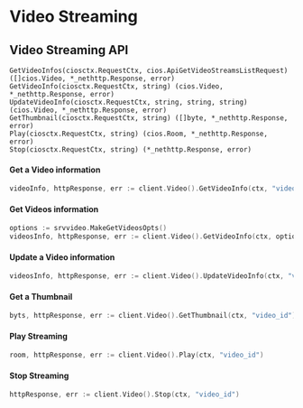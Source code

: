 # Video Streaming

## Video Streaming API

```
GetVideoInfos(ciosctx.RequestCtx, cios.ApiGetVideoStreamsListRequest) ([]cios.Video, *_nethttp.Response, error)
GetVideoInfo(ciosctx.RequestCtx, string) (cios.Video, *_nethttp.Response, error)
UpdateVideoInfo(ciosctx.RequestCtx, string, string, string) (cios.Video, *_nethttp.Response, error)
GetThumbnail(ciosctx.RequestCtx, string) ([]byte, *_nethttp.Response, error)
Play(ciosctx.RequestCtx, string) (cios.Room, *_nethttp.Response, error)
Stop(ciosctx.RequestCtx, string) (*_nethttp.Response, error)
```

#### Get a Video information

```go
videoInfo, httpResponse, err := client.Video().GetVideoInfo(ctx, "video_id")
```

#### Get Videos information

```go
options := srvvideo.MakeGetVideosOpts()
videosInfo, httpResponse, err := client.Video().GetVideoInfo(ctx, options())
```

#### Update a Video information

```go
videosInfo, httpResponse, err := client.Video().UpdateVideoInfo(ctx, "video_id", "name", "description")
```

#### Get a Thumbnail

```go
byts, httpResponse, err := client.Video().GetThumbnail(ctx, "video_id")
```

#### Play Streaming

```go
room, httpResponse, err := client.Video().Play(ctx, "video_id")
```

#### Stop Streaming

```go
httpResponse, err := client.Video().Stop(ctx, "video_id")
```
